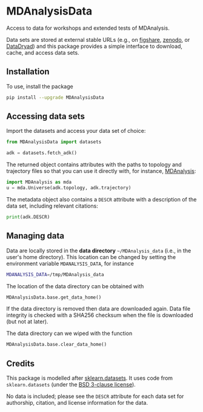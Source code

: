 # MDAnalysisData
Access to data for workshops and extended tests of MDAnalysis.

Data sets are stored at external stable URLs (e.g., on
[figshare](https://figshare.com/), [zenodo](https://zenodo.org/), or
[DataDryad](https://www.datadryad.org/)) and this package provides a
simple interface to download, cache, and access data sets.

## Installation

To use, install the package
```bash
pip install --upgrade MDAnalysisData
```


## Accessing data sets 

Import the datasets and access your data set of choice:
```python
from MDAnalysisData import datasets

adk = datasets.fetch_adk()
```


The returned object contains attributes with the paths to topology and
trajectory files so that you can use it directly with, for instance, [MDAnalysis](https://www.mdanalysis.org):
```python
import MDAnalysis as mda
u = mda.Universe(adk.topology, adk.trajectory)
```

The metadata object also contains a `DESCR` attribute with a
description of the data set, including relevant citations:
```python
print(adk.DESCR)
```

## Managing data

Data are locally stored in the **data directory** `~/MDAnalysis_data`
(i.e., in the user's home directory). This location can be changed by
setting the environment variable `MDANALYSIS_DATA`, for instance
```bash
MDANALYSIS_DATA=/tmp/MDAnalysis_data
```

The location of the data directory can be obtained with
```python
MDAnalysisData.base.get_data_home()
```

If the data directory is removed then data are downloaded again. Data
file integrity is checked with a SHA256 checksum when the file is
downloaded (but not at later).

The data directory can we wiped with the function
```python
MDAnalysisData.base.clear_data_home()
```



## Credits

This package is modelled after
[sklearn.datasets](http://scikit-learn.org/stable/modules/classes.html#module-sklearn.datasets). It
uses code from `sklearn.datasets` (under the [BSD 3-clause
license](https://github.com/scikit-learn/scikit-learn/blob/master/COPYING)).

No data is included; please see the `DESCR` attribute for each data
set for authorship, citation, and license information for the data.


